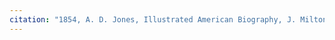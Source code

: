 ```yaml
---
citation: "1854, A. D. Jones, Illustrated American Biography, J. Milton Emerson & Co., New York NY, v2, p415, Google Books."
---
```

